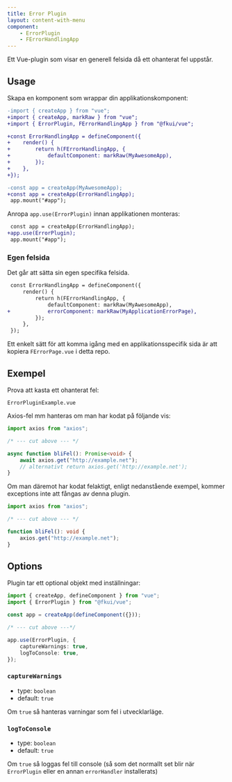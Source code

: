 ```yaml
---
title: Error Plugin
layout: content-with-menu
component:
    - ErrorPlugin
    - FErrorHandlingApp
---
```


Ett Vue-plugin som visar en generell felsida då ett ohanterat fel uppstår.

## Usage

Skapa en komponent som wrappar din applikationskomponent:

```diff
-import { createApp } from "vue";
+import { createApp, markRaw } from "vue";
+import { ErrorPlugin, FErrorHandlingApp } from "@fkui/vue";

+const ErrorHandlingApp = defineComponent({
+    render() {
+        return h(FErrorHandlingApp, {
+            defaultComponent: markRaw(MyAwesomeApp),
+        });
+    },
+});

-const app = createApp(MyAwesomeApp);
+const app = createApp(ErrorHandlingApp);
 app.mount("#app");
```

Anropa `app.use(ErrorPlugin)` innan applikationen monteras:

```diff
 const app = createApp(ErrorHandlingApp);
+app.use(ErrorPlugin);
 app.mount("#app");
```

### Egen felsida

Det går att sätta sin egen specifika felsida.

```diff
 const ErrorHandlingApp = defineComponent({
     render() {
         return h(FErrorHandlingApp, {
             defaultComponent: markRaw(MyAwesomeApp),
+            errorComponent: markRaw(MyApplicationErrorPage),
         });
     },
 });
```

Ett enkelt sätt för att komma igång med en applikationsspecifik sida är att kopiera `FErrorPage.vue` i detta repo.

## Exempel

Prova att kasta ett ohanterat fel:

```import
ErrorPluginExample.vue
```

Axios-fel mm hanteras om man har kodat på följande vis:

```ts
import axios from "axios";

/* --- cut above --- */

async function bliFel(): Promise<void> {
    await axios.get("http://example.net");
    // alternativt return axios.get('http://example.net');
}
```

Om man däremot har kodat felaktigt, enligt nedanstående exempel, kommer exceptions inte att fångas av denna plugin.

```ts
import axios from "axios";

/* --- cut above --- */

function bliFel(): void {
    axios.get("http://example.net");
}
```

## Options

Plugin tar ett optional objekt med inställningar:

```ts
import { createApp, defineComponent } from "vue";
import { ErrorPlugin } from "@fkui/vue";

const app = createApp(defineComponent({}));

/* --- cut above ---*/

app.use(ErrorPlugin, {
    captureWarnings: true,
    logToConsole: true,
});
```

### `captureWarnings`

- type: `boolean`
- default: `true`

Om `true` så hanteras varningar som fel i utvecklarläge.

### `logToConsole`

- type: `boolean`
- default: `true`

Om `true` så loggas fel till console (så som det normallt set blir när `ErrorPlugin` eller en annan `errorHandler` installerats)
